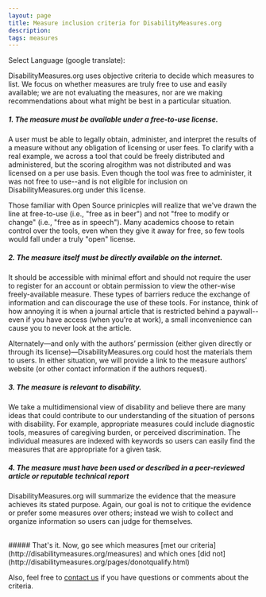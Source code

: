 ```yaml
---
layout: page
title: Measure inclusion criteria for DisabilityMeasures.org
description:
tags: measures
---
```


Select Language (google translate):  

<div id="google_translate_element"></div><script type="text/javascript">
function googleTranslateElementInit() {
  new google.translate.TranslateElement({pageLanguage: 'en', layout: google.translate.TranslateElement.InlineLayout.SIMPLE, gaTrack: true, gaId: 'UA-64320648-1'}, 'google_translate_element');
}
</script><script type="text/javascript" src="//translate.google.com/translate_a/element.js?cb=googleTranslateElementInit"></script>  

DisabilityMeasures.org uses objective criteria to decide which measures to list. We focus on whether measures are truly free to use and easily available; we are not evaluating the measures, nor are we making recommendations about what might be best in a particular situation.

##### 1.  The measure must be available under a free-to-use license.  
A user must be able to legally obtain, administer, and interpret the results of a measure without any obligation of licensing or user fees.  To clarify with a real example, we across a tool that could be freely distributed and administered, but the scoring alrogithm was not distributed and was licensed on a per use basis.  Even though the tool was free to administer, it was not free to use--and is not eligible for inclusion on DisabilityMeasures.org under this license.

Those familiar with Open Source prinicples will realize that we've drawn the line at free-to-use (i.e., "free as in beer") and not "free to modify or change" (i.e., "free as in speech"). Many academics choose to retain control over the tools, even when they give it away for free, so few tools would fall under a truly "open" license.

##### 2. The measure itself must be directly available on the internet.  
It should be accessible with minimal effort and should not require the user to register for an account or obtain permission to view the other-wise freely-available measure.  These types of barriers reduce the exchange of information and can discourage the use of these tools. For instance, think of how annoying it is when a journal article that is restricted behind a paywall--even if you have access (when you're at work), a small inconvenience can cause you to never look at the article.

Alternately—and only with the authors’ permission (either given directly or through its license)—DisabilityMeasures.org could host the materials them to users. In either situation, we will provide a link to the measure authors’ website (or other contact information if the authors request). 

##### 3. The measure is relevant to disability.  
We take a multidimensional view of disability and believe there are many ideas that could contribute to our understanding of the situation of persons with disability. For example, appropriate measures could include diagnostic tools, measures of caregiving burden, or perceived discrimination. The individual measures are indexed with keywords so users can easily find the measures that are appropriate for a given task. 

##### 4. The measure must have been used or described in a peer-reviewed article or reputable technical report  
DisabilityMeasures.org will summarize the evidence that the measure achieves its stated purpose.  Again, our goal is not to critique the evidence or prefer some measures over others; instead we wish to collect and organize information so users can judge for themselves.

<br>
##### That's it. Now, go see which measures [met our criteria](http://disabilitymeasures.org/measures) and which ones [did not](http://disabilitymeasures.org/pages/donotqualify.html)

Also, feel free to [contact us](http://disabilitymeasures.org/contact) if you have questions or comments about the criteria.
